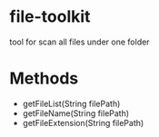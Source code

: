 # file-toolkit
tool for scan all files under one folder

# Methods
* getFileList(String filePath)
* getFileName(String filePath)
* getFileExtension(String filePath)
